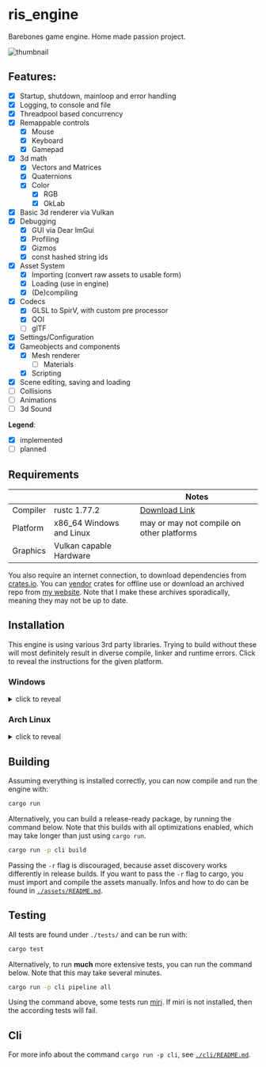 # ris_engine

Barebones game engine. Home made passion project.

![thumbnail](screenshot.png)

## Features:

- [x] Startup, shutdown, mainloop and error handling
- [x] Logging, to console and file
- [x] Threadpool based concurrency
- [x] Remappable controls
  - [x] Mouse
  - [x] Keyboard
  - [x] Gamepad
- [x] 3d math
  - [x] Vectors and Matrices
  - [x] Quaternions
  - [x] Color
    - [x] RGB
    - [x] OkLab
- [x] Basic 3d renderer via Vulkan
- [x] Debugging
  - [x] GUI via Dear ImGui
  - [x] Profiling
  - [x] Gizmos
  - [x] const hashed string ids
- [x] Asset System
  - [x] Importing (convert raw assets to usable form)
  - [x] Loading (use in engine)
  - [x] (De)compiling
- [x] Codecs
  - [x] GLSL to SpirV, with custom pre processor
  - [x] QOI
  - [ ] glTF
- [x] Settings/Configuration
- [x] Gameobjects and components
  - [x] Mesh renderer
    - [ ] Materials
  - [x] Scripting
- [x] Scene editing, saving and loading
- [ ] Collisions
- [ ] Animations
- [ ] 3d Sound

**Legend**:
- [x] implemented
- [ ] planned

## Requirements

|          |                          | Notes                                                    |
| -------- | ------------------------ | -------------------------------------------------------- |
| Compiler | rustc 1.77.2             | [Download Link](https://www.rust-lang.org/tools/install) |
| Platform | x86_64 Windows and Linux | may or may not compile on other platforms                |
| Graphics | Vulkan capable Hardware  |                                                          |

You also require an internet connection, to download dependencies from [crates.io](https://crates.io/). You can [vendor](https://doc.rust-lang.org/cargo/commands/cargo-vendor.html) crates for offline use or download an archived repo from [my website](https://www.rismosch.com/archive). Note that I make these archives sporadically, meaning they may not be up to date.

## Installation

This engine is using various 3rd party libraries. Trying to build without these will most definitely result in diverse compile, linker and runtime errors. Click to reveal the instructions for the given platform.

### Windows

<details>
  <summary>click to reveal</summary>

  The two required dependencies are [SDL2](https://www.libsdl.org/) and [Shaderc](https://github.com/google/shaderc). The easiest way to get them is to install the [Vulkan SDK](https://vulkan.lunarg.com/). The installation of the Vulkan SDK should also configure your environment correctly.

  If you don't want to install the Vulkan SDK, or you get build errors despite having it installed, see the instructions below.

  #### 1. Get the necessary dependencies
  
  In this repo you will find the `./external/` directory, which contains all required binaries. If you don't trust the binaries in this repo, you must find and download them yourself. All following instructions assume you use the binaries provided in this repo.

  #### 2. Assign `SHADERC_LIB_DIR`

  [shaderc-rs](https://crates.io/crates/shaderc) requires the DLL `shaderc_shared.dll` during build time. shaderc-rs allows to store shader code inside Rust source files. ris_engine does not use this feature, but shaderc-rs requires this dependency regardless.
  
  shaderc-rs attempts to locate the DLL within the Vulkan SDK. If the Vulkan SDK is not installed, shaderc-rs searches the DLL in `SHADERC_LIB_DIR`. If this variable is not set, shaderc-rs will try to compile from source, which is quite slow and requires you to have C++ build tools installed.
  
  If you don't have the Vulkan SDK installed, set the environment variable `SHADERC_LIB_DIR` to `<path to repo>\external\Shaderc\bin`.

  #### 3. Make the LIBs available for your linker

  Rust needs to link. If you have the Vulkan SDK installed, then SDL2 and Shaderc should be able to find the required libs and you can skip this step. Otherwise continue reading.
  
  The four LIBs you need are:
   - `.\external\SDL2\lib\SDL2.lib`
   - `.\external\SDL2\lib\SDL2_test.lib`
   - `.\external\SDL2\lib\SDL2main.lib`
   - `.\external\Shaderc\lib\shaderc_shared.lib`

  When using `rustup`, the linker will search for LIBs in the according directory of its toolchain. Copy the LIBs above into the following directory.

  ```powershell
  C:\Users\<your username>\.rustup\toolchains\<toolchain channel>\lib\rustlib\<current toolchain>\lib
  ```

  If you are not using `rustup`, you need to figure out how to link against the required LIBs.

  #### 4. Add the DLLs to your environment

  If you have the Vulkan SDK installed and haven't done so already, add `<path to Vulkan SDK>\Bin` to `PATH`. Then you can skip this step. If you haven't installed the Vulkan SDK, continue reading.

  The two DLLs you need are
  - `.\external\SDL2\bin\SDL2.dll`
  - `.\external\Shaderc\bin\shaderc_shared.dll`
  
  The easiest way to make them available in your environment is to copy them to the root of this repo. This isn't recommended however, because they aren't tracked by git. Untracked files are deleted whenever you clean the repo.

  Instead of coyping them, I recommend to simply add `<path to repo>\external\SDL2\bin` and `<path to repo>\external\Shaderc\bin` to `PATH`.
  
  #### 5. Restart your terminal

  When you have changed your environment variables, you should restart all your terminals. Terminals that were opened before any changes to your environment dont see the new environment variables.
</details>

### Arch Linux

<details>
  <summary>click to reveal</summary>
  
  #### 1. Install [SDL2](https://archlinux.org/packages/extra/x86_64/sdl2/)
  
  ```bash
  sudo pacman -S sdl2
  ```
  
  #### 2. Install [shaderc](https://archlinux.org/packages/extra/x86_64/shaderc/)
  
  ```bash
  sudo pacman -S shaderc
  ```
  
  #### 3. Install [Vulkan](https://wiki.archlinux.org/title/Vulkan)
  
  Depending on your graphics card, you need to install a different package. Follow the instructions in the link below:
  
  https://wiki.archlinux.org/title/Vulkan#Installation
</details>

## Building

Assuming everything is installed correctly, you can now compile and run the engine with:

```bash
cargo run
```

Alternatively, you can build a release-ready package, by running the command below. Note that this builds with all optimizations enabled, which may take longer than just using `cargo run`.

```bash
cargo run -p cli build
```

Passing the `-r` flag is discouraged, because asset discovery works differently in release builds. If you want to pass the `-r` flag to cargo, you must import and compile the assets manually. Infos and how to do can be found in [`./assets/README.md`](./assets/README.md).

## Testing

All tests are found under `./tests/` and can be run with:

```bash
cargo test
```

Alternatively, to run **much** more extensive tests, you can run the command below. Note that this may take several minutes.

```bash
cargo run -p cli pipeline all
```

Using the command above, some tests run [miri](https://github.com/rust-lang/miri). If miri is not installed, then the according tests will fail.

## Cli

For more info about the command `cargo run -p cli`, see [`./cli/README.md`](./cli/README.md).
